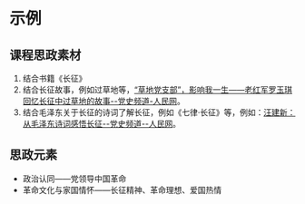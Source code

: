 # 示例

## 课程思政素材

1. 结合书籍《长征》
2. 结合长征故事，例如过草地等，[“草地党支部”，影响我一生——老红军罗玉琪回忆长征中过草地的故事--党史频道-人民网](http://dangshi.people.com.cn/n1/2016/0824/c85037-28662650.html)。
3. 结合毛泽东关于长征的诗词了解长征，例如《七律·长征》等，例如：[汪建新：从毛泽东诗词感悟长征--党史频道--人民网](http://dangshi.people.com.cn/n1/2016/0824/c85037-28662162.html)。

## 思政元素

- 政治认同——党领导中国革命
- 革命文化与家国情怀——长征精神、革命理想、爱国热情
